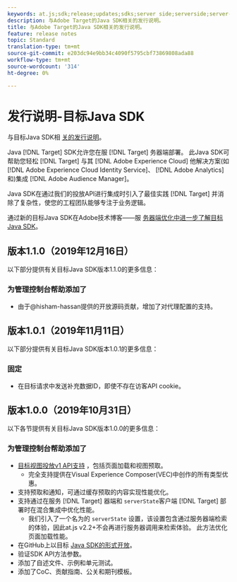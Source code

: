 ```yaml
---
keywords: at.js;sdk;release;updates;sdks;server side;serverside;server-side;java;java sdk
description: 与Adobe Target的Java SDK相关的发行说明。
title: 与Adobe Target的Java SDK相关的发行说明。
feature: release notes
topic: Standard
translation-type: tm+mt
source-git-commit: e203dc94e9bb34c4090f5795cbf73869808ada88
workflow-type: tm+mt
source-wordcount: '314'
ht-degree: 0%

---
```



# 发行说明-目标Java SDK

与目标Java SDK相 [关的发行说明](https://github.com/adobe/target-java-sdk)。

Java [!DNL Target] SDK允许您在服 [!DNL Target] 务器端部署。 此Java SDK可帮助您轻松 [!DNL Target] 与其 [!DNL Adobe Experience Cloud] 他解决方案(如 [!DNL Adobe Experience Cloud Identity Service]、 [!DNL Adobe Analytics]和)集成 [!DNL Adobe Audience Manager]。

Java SDK在通过我们的投放API进行集成时引入了最佳实践 [!DNL Target] 并消除了复杂性，使您的工程团队能够专注于业务逻辑。

通过新的目标Java SDK在Adobe技术博客——服 [务器端优化中进一步了解目标Java SDK](https://medium.com/adobetech/server-side-optimization-with-the-new-target-java-sdk-421dc418a3f2)。

## 版本1.1.0（2019年12月16日）

以下部分提供有关目标Java SDK版本1.1.0的更多信息：

### 为管理控制台帮助添加了

* 由于@hisham-hassan提供的开放源码贡献，增加了对代理配置的支持。

## 版本1.0.1（2019年11月11日）

以下部分提供有关目标Java SDK版本1.0.1的更多信息：

### 固定

* 在目标请求中发送补充数据ID，即使不存在访客API cookie。

## 版本1.0.0（2019年10月31日）

以下各节提供有关目标Java SDK版本1.0.0的更多信息：

### 为管理控制台帮助添加了

* [目标视图投放v1 API支持](https://developers.adobetarget.com/api/delivery-api/) ，包括页面加载和视图预取。
   * 完全支持提供在Visual Experience Composer(VEC)中创作的所有类型优惠。
* 支持预取和通知，可通过缓存预取的内容实现性能优化。
* 支持通过在服务 [!DNL Target] 器端和 `serverState`客户端 [!DNL Target] 部署时在混合集成中优化性能。
   * 我们引入了一个名为的 `serverState` 设置，该设置包含通过服务器端检索的体验，因此at.js v2.2+不会再进行服务器调用来检索体验。 此方法优化页面加载性能。
* 在GitHub上以目标 [Java SDK的形式开放](https://github.com/adobe/target-java-sdk)。
* 验证SDK API方法参数。
* 添加了自述文件、示例和单元测试。
* 添加了CoC、贡献指南、公关和期刊模板。

